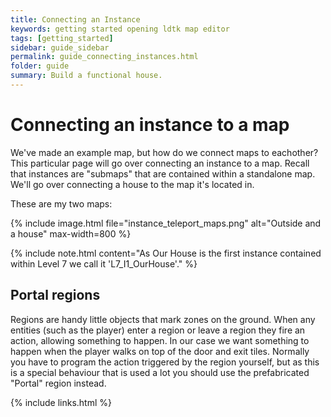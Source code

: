 ```yaml
---
title: Connecting an Instance
keywords: getting started opening ldtk map editor
tags: [getting_started]
sidebar: guide_sidebar
permalink: guide_connecting_instances.html
folder: guide
summary: Build a functional house.
---
```


# Connecting an instance to a map
We've made an example map, but how do we connect maps to eachother? This particular page will go over connecting an instance to a map. Recall that instances are "submaps" that are contained within a standalone map. We'll go over connecting a house to the map it's located in.

These are my two maps:

{% include image.html file="instance_teleport_maps.png" alt="Outside and a house" max-width=800 %}

{% include note.html content="As Our House is the first instance contained within Level 7 we call it 'L7_I1_OurHouse'." %}

## Portal regions
Regions are handy little objects that mark zones on the ground. When any entities (such as the player) enter a region or leave a region they fire an action, allowing something to happen.
In our case we want something to happen when the player walks on top of the door and exit tiles. Normally you have to program the action triggered by the region yourself, but as this is a special behaviour that is used a lot you should use the prefabricated "Portal" region instead.



{% include links.html %}
